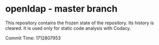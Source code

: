 # openldap - master branch

This repository contains the frozen state of the repository.
Its history is cleared. It is used only for static code
analysis with Codacy.

Commit Time: 1712807953